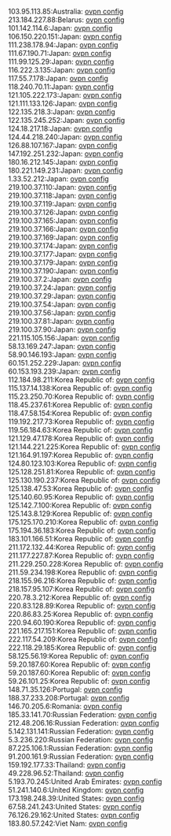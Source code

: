 103.95.113.85:Australia: [ovpn config](vpn/103_95_113_85.ovpn)  
213.184.227.88:Belarus: [ovpn config](vpn/213_184_227_88.ovpn)  
101.142.114.6:Japan: [ovpn config](vpn/101_142_114_6.ovpn)  
106.150.220.151:Japan: [ovpn config](vpn/106_150_220_151.ovpn)  
111.238.178.94:Japan: [ovpn config](vpn/111_238_178_94.ovpn)  
111.67.190.71:Japan: [ovpn config](vpn/111_67_190_71.ovpn)  
111.99.125.29:Japan: [ovpn config](vpn/111_99_125_29.ovpn)  
116.222.3.135:Japan: [ovpn config](vpn/116_222_3_135.ovpn)  
117.55.7.178:Japan: [ovpn config](vpn/117_55_7_178.ovpn)  
118.240.70.11:Japan: [ovpn config](vpn/118_240_70_11.ovpn)  
121.105.222.173:Japan: [ovpn config](vpn/121_105_222_173.ovpn)  
121.111.133.126:Japan: [ovpn config](vpn/121_111_133_126.ovpn)  
122.135.218.3:Japan: [ovpn config](vpn/122_135_218_3.ovpn)  
122.135.245.252:Japan: [ovpn config](vpn/122_135_245_252.ovpn)  
124.18.217.18:Japan: [ovpn config](vpn/124_18_217_18.ovpn)  
124.44.218.240:Japan: [ovpn config](vpn/124_44_218_240.ovpn)  
126.88.107.167:Japan: [ovpn config](vpn/126_88_107_167.ovpn)  
147.192.251.232:Japan: [ovpn config](vpn/147_192_251_232.ovpn)  
180.16.212.145:Japan: [ovpn config](vpn/180_16_212_145.ovpn)  
180.221.149.231:Japan: [ovpn config](vpn/180_221_149_231.ovpn)  
1.33.52.212:Japan: [ovpn config](vpn/1_33_52_212.ovpn)  
219.100.37.110:Japan: [ovpn config](vpn/219_100_37_110.ovpn)  
219.100.37.118:Japan: [ovpn config](vpn/219_100_37_118.ovpn)  
219.100.37.119:Japan: [ovpn config](vpn/219_100_37_119.ovpn)  
219.100.37.126:Japan: [ovpn config](vpn/219_100_37_126.ovpn)  
219.100.37.165:Japan: [ovpn config](vpn/219_100_37_165.ovpn)  
219.100.37.166:Japan: [ovpn config](vpn/219_100_37_166.ovpn)  
219.100.37.169:Japan: [ovpn config](vpn/219_100_37_169.ovpn)  
219.100.37.174:Japan: [ovpn config](vpn/219_100_37_174.ovpn)  
219.100.37.177:Japan: [ovpn config](vpn/219_100_37_177.ovpn)  
219.100.37.179:Japan: [ovpn config](vpn/219_100_37_179.ovpn)  
219.100.37.190:Japan: [ovpn config](vpn/219_100_37_190.ovpn)  
219.100.37.2:Japan: [ovpn config](vpn/219_100_37_2.ovpn)  
219.100.37.24:Japan: [ovpn config](vpn/219_100_37_24.ovpn)  
219.100.37.29:Japan: [ovpn config](vpn/219_100_37_29.ovpn)  
219.100.37.54:Japan: [ovpn config](vpn/219_100_37_54.ovpn)  
219.100.37.56:Japan: [ovpn config](vpn/219_100_37_56.ovpn)  
219.100.37.81:Japan: [ovpn config](vpn/219_100_37_81.ovpn)  
219.100.37.90:Japan: [ovpn config](vpn/219_100_37_90.ovpn)  
221.115.105.156:Japan: [ovpn config](vpn/221_115_105_156.ovpn)  
58.13.169.247:Japan: [ovpn config](vpn/58_13_169_247.ovpn)  
58.90.146.193:Japan: [ovpn config](vpn/58_90_146_193.ovpn)  
60.151.252.229:Japan: [ovpn config](vpn/60_151_252_229.ovpn)  
60.153.193.239:Japan: [ovpn config](vpn/60_153_193_239.ovpn)  
112.184.98.211:Korea Republic of: [ovpn config](vpn/112_184_98_211.ovpn)  
115.137.14.138:Korea Republic of: [ovpn config](vpn/115_137_14_138.ovpn)  
115.23.250.70:Korea Republic of: [ovpn config](vpn/115_23_250_70.ovpn)  
118.45.237.61:Korea Republic of: [ovpn config](vpn/118_45_237_61.ovpn)  
118.47.58.154:Korea Republic of: [ovpn config](vpn/118_47_58_154.ovpn)  
119.192.217.73:Korea Republic of: [ovpn config](vpn/119_192_217_73.ovpn)  
119.56.184.63:Korea Republic of: [ovpn config](vpn/119_56_184_63.ovpn)  
121.129.47.178:Korea Republic of: [ovpn config](vpn/121_129_47_178.ovpn)  
121.144.221.225:Korea Republic of: [ovpn config](vpn/121_144_221_225.ovpn)  
121.164.91.197:Korea Republic of: [ovpn config](vpn/121_164_91_197.ovpn)  
124.80.123.103:Korea Republic of: [ovpn config](vpn/124_80_123_103.ovpn)  
125.128.251.81:Korea Republic of: [ovpn config](vpn/125_128_251_81.ovpn)  
125.130.190.237:Korea Republic of: [ovpn config](vpn/125_130_190_237.ovpn)  
125.138.47.53:Korea Republic of: [ovpn config](vpn/125_138_47_53.ovpn)  
125.140.60.95:Korea Republic of: [ovpn config](vpn/125_140_60_95.ovpn)  
125.142.7.100:Korea Republic of: [ovpn config](vpn/125_142_7_100.ovpn)  
125.143.8.129:Korea Republic of: [ovpn config](vpn/125_143_8_129.ovpn)  
175.125.170.210:Korea Republic of: [ovpn config](vpn/175_125_170_210.ovpn)  
175.194.36.183:Korea Republic of: [ovpn config](vpn/175_194_36_183.ovpn)  
183.101.166.51:Korea Republic of: [ovpn config](vpn/183_101_166_51.ovpn)  
211.172.132.44:Korea Republic of: [ovpn config](vpn/211_172_132_44.ovpn)  
211.177.227.87:Korea Republic of: [ovpn config](vpn/211_177_227_87.ovpn)  
211.229.250.228:Korea Republic of: [ovpn config](vpn/211_229_250_228.ovpn)  
211.59.234.198:Korea Republic of: [ovpn config](vpn/211_59_234_198.ovpn)  
218.155.96.216:Korea Republic of: [ovpn config](vpn/218_155_96_216.ovpn)  
218.157.95.107:Korea Republic of: [ovpn config](vpn/218_157_95_107.ovpn)  
220.78.3.212:Korea Republic of: [ovpn config](vpn/220_78_3_212.ovpn)  
220.83.128.89:Korea Republic of: [ovpn config](vpn/220_83_128_89.ovpn)  
220.86.83.25:Korea Republic of: [ovpn config](vpn/220_86_83_25.ovpn)  
220.94.60.190:Korea Republic of: [ovpn config](vpn/220_94_60_190.ovpn)  
221.165.217.151:Korea Republic of: [ovpn config](vpn/221_165_217_151.ovpn)  
222.117.54.209:Korea Republic of: [ovpn config](vpn/222_117_54_209.ovpn)  
222.118.29.185:Korea Republic of: [ovpn config](vpn/222_118_29_185.ovpn)  
58.125.56.19:Korea Republic of: [ovpn config](vpn/58_125_56_19.ovpn)  
59.20.187.60:Korea Republic of: [ovpn config](vpn/59_20_187_60.ovpn)  
59.20.187.60:Korea Republic of: [ovpn config](vpn/59_20_187_60.ovpn)  
59.26.101.25:Korea Republic of: [ovpn config](vpn/59_26_101_25.ovpn)  
148.71.35.126:Portugal: [ovpn config](vpn/148_71_35_126.ovpn)  
188.37.233.208:Portugal: [ovpn config](vpn/188_37_233_208.ovpn)  
146.70.205.6:Romania: [ovpn config](vpn/146_70_205_6.ovpn)  
185.33.141.70:Russian Federation: [ovpn config](vpn/185_33_141_70.ovpn)  
212.48.206.16:Russian Federation: [ovpn config](vpn/212_48_206_16.ovpn)  
5.142.131.141:Russian Federation: [ovpn config](vpn/5_142_131_141.ovpn)  
5.3.236.220:Russian Federation: [ovpn config](vpn/5_3_236_220.ovpn)  
87.225.106.1:Russian Federation: [ovpn config](vpn/87_225_106_1.ovpn)  
91.200.161.9:Russian Federation: [ovpn config](vpn/91_200_161_9.ovpn)  
159.192.177.33:Thailand: [ovpn config](vpn/159_192_177_33.ovpn)  
49.228.96.52:Thailand: [ovpn config](vpn/49_228_96_52.ovpn)  
5.193.70.245:United Arab Emirates: [ovpn config](vpn/5_193_70_245.ovpn)  
51.241.140.6:United Kingdom: [ovpn config](vpn/51_241_140_6.ovpn)  
173.198.248.39:United States: [ovpn config](vpn/173_198_248_39.ovpn)  
67.58.241.243:United States: [ovpn config](vpn/67_58_241_243.ovpn)  
76.126.29.162:United States: [ovpn config](vpn/76_126_29_162.ovpn)  
183.80.57.242:Viet Nam: [ovpn config](vpn/183_80_57_242.ovpn)  
